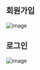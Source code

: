 ## 회원가입
![image](https://user-images.githubusercontent.com/44804022/85135011-5760c200-b278-11ea-8381-3e7348ca0e2b.png)

## 로그인
![image](https://user-images.githubusercontent.com/44804022/85135232-c2aa9400-b278-11ea-93a7-6261ccff7012.png)
